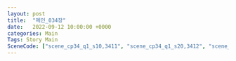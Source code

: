 ```yaml
---
layout: post
title:  "메인_034장"
date:   2022-09-12 10:00:00 +0000
categories: Main
Tags: Story Main
SceneCode: ["scene_cp34_q1_s10,3411", "scene_cp34_q1_s20,3412", "scene_cp34_q2_s10,3421", "scene_cp34_q2_s20,3422", "scene_cp34_q3_s10,3431", "scene_cp34_q3_s20,3432", "scene_cp34_q4_s10,3441", "scene_cp34_q4_s20,3442", "scene_cp34_q4_s30,3443"]
---
```

